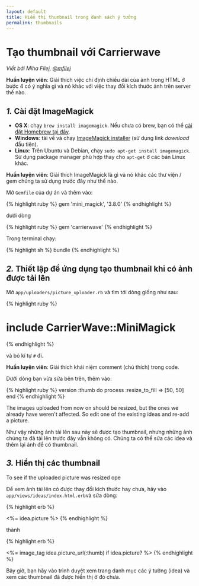 ```yaml
---
layout: default
title: Hiển thị thumbnail trong danh sách ý tưởng
permalink: thumbnails
---
```


# Tạo thumbnail với Carrierwave

*Viết bởi Miha Filej, [@mfilej](https://twitter.com/mfilej)*

**Huấn luyện viên**: Giải thích việc chỉ định chiều dài của ảnh trong HTML ở bước 4 có ý nghĩa gì và nó khác với việc thay đổi kích thước ảnh trên server thế nào.

## *1.* Cài đặt ImageMagick

- **OS X**: chạy `brew install imagemagick`. Nếu chưa có brew, bạn có thể [cài đặt Homebrew tại đây]( http://mxcl.github.io/homebrew/).
- **Windows**: tải về và chạy  [ImageMagick installer](http://www.imagemagick.org/script/binary-releases.php?ImageMagick=vkv0r0at8sjl5qo91788rtuvs3#windows) (sử dụng link *download* đầu tiên).
- **Linux**: Trên Ubuntu và Debian, chạy `sudo apt-get install imagemagick`. Sử dụng package manager phù hợp thay cho `apt-get` ở các bản Linux khác.

**Huấn luyện viên**: Giải thích ImageMagick là gì và nó khác các thư viện / gem chúng ta sử dụng trước đây như thế nào.

Mở `Gemfile` của dự án và thêm vào:

{% highlight ruby %}
gem 'mini_magick', '3.8.0'
{% endhighlight %}

dưới dòng

{% highlight ruby %}
gem 'carrierwave'
{% endhighlight %}

Trong terminal chạy:

{% highlight sh %}
bundle
{% endhighlight %}

## *2.* Thiết lập để ứng dụng tạo thumbnail khi có ảnh được tải lên

Mở `app/uploaders/picture_uploader.rb` và tìm tới dòng giống như sau:

{% highlight ruby %}
  # include CarrierWave::MiniMagick
{% endhighlight %}

và bỏ kí tự `#` đi.

**Huấn luyện viên**: Giải thích khái niệm comment (chú thích) trong code.

Dưới dòng bạn vừa sửa bên trên, thêm vào:

{% highlight ruby %}
version :thumb do
  process :resize_to_fill => [50, 50]
end
{% endhighlight %}

The images uploaded from now on should be resized, but the ones we already
have weren't affected. So edit one of the existing ideas and re-add a picture.

Như vậy những ảnh tải lên sau này sẽ được tạo thumbnail, nhưng những ảnh chúng ta đã tải lên trước đây vẫn không có. Chúng ta có thể sửa các idea và thêm lại ảnh để có thumbnail.

## *3.* Hiển thị các thumbnail

To see if the uploaded picture was resized ope

Để xem ảnh tải lên có được thay đổi kích thước hay chưa, hãy vào `app/views/ideas/index.html.erb`và sửa dòng:

{% highlight erb %}
<td><%= idea.picture %></td>
{% endhighlight %}

thành

{% highlight erb %}
<td><%= image_tag idea.picture_url(:thumb) if idea.picture? %></td>
{% endhighlight %}

Bây giờ, bạn hãy vào trình duyệt xem trang danh mục các ý tưởng (idea) và xem các thumbnail đã được hiển thị ở đó chưa.
